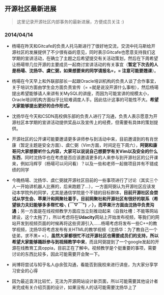 ## 开源社区最新进展

> 这里记录开源社区内部事务的最新进展，方便成员关注 :) 

### 2014/04/14

+ 杨瑒在昨天和Gitcafe的负责人托马斯进行了很好地交流，交流中托马斯给开源社区的发展提供了不少很有益的意见，同时表示Gitcafe也愿意支持我们这学期的宣讲活动，在确立了主题之后希望提交有关活动策划，然后在下周希望让杨瑒带几位开源的主要成员一起商讨宣讲活动的有关事宜（**暂定下次去的人是杨瑒、沈扬华、虞仁弼，如果想要来的同学请报名=，= 注意可能要翘课**）。

+ 杨瑒在今天早上和外联部部长一起跟Oracle培训机构的负责人谈了合作事宜，关于培训方面由学生会方面负责宣传（= =就是说没开源什么事啦），然后杨瑒提出希望能够请人来讲有关MySQL的讲座，而因为可能宣讲的规模太小，Oracle培训机构方面似乎比较难调度人手。因此估计这事的可能性不大。**希望大家能够提出更好的合作形式。**

+ 沈扬华在今天和CSDN高校俱乐部的负责人进行了沟通，负责人表示愿意为开源社区本学期的宣讲活动提供奖品以及宣传上的经费，但需要有具体的策划提供。

+ 开源社区的公开课可能要邀请更多讲师参与到活动中来，目前邀请到的有肖世康（暂定主题是安全方面）、虞仁弼（Vim方面，时间定在下周六），**阿弼和康哥问大家想要听什么内容，大家可以说说自己想要学有关Vim以及安全的什么东西**，同时沈扬华也在考虑是否应该邀请更多的人来参与到开源社区的公开课来，例如冯辉亨（杨瑒可以问问看）？以及一些和老师一起做项目并有不错成绩的同学

+ 今晚杨瑒、沈扬华、虞仁弼就开源社区目前的一些事项进行了讨论（其实三个人一开始讲机器人比赛的，后来跑题了...），一方面阿弼认为开源社区应该发动本学院外的同学，尤其是通信学院是个不错的目标群体，**目前开源社区会尝试从学生会、苹果汁和网聚社着手，目前网聚社和开源社区有很好的联系（希望徐力夫妇能够多多帮忙啦╮(￣▽￣")╭ ），而苹果汁方面由沈扬华负责沟通**；另一方面是在线视频教学方面应当立刻推动起来（自我吐槽：不能等网站建设，这个太拖了），所以考虑将在**Udacity**网站上开始发布视频，等我们的网站开发到视频页面的时候再将这些资源引入……杨瑒考虑将发布一些C++的教学视频，沈扬华将考虑发布有关HTML的教学视频（沈扬华：为了教自己一个徒弟，求不黑= =），**虽然大家都很忙不过开源社区也需要成员们的支持，所以希望大家能够踊跃参与到视频教学中来**，而且阿弼提到了一个google发起的开源在线教育工具oppia，目前正在了解中。视频教学是个挺重要的事项，需要讨论的东西比较多，因此可能需要开会聚一下。

+ 尚博将尝试与知乎名人@余弦沟通，看能否到我校来进行讲座，为大家分享学习安全的心得

+ 因为最近袁洋比较忙，无法为开源网站设计新页面，所以可能需要其他设计者来完成有关介绍页面的设计，如果没有人的话可能需要沈扬华上了
